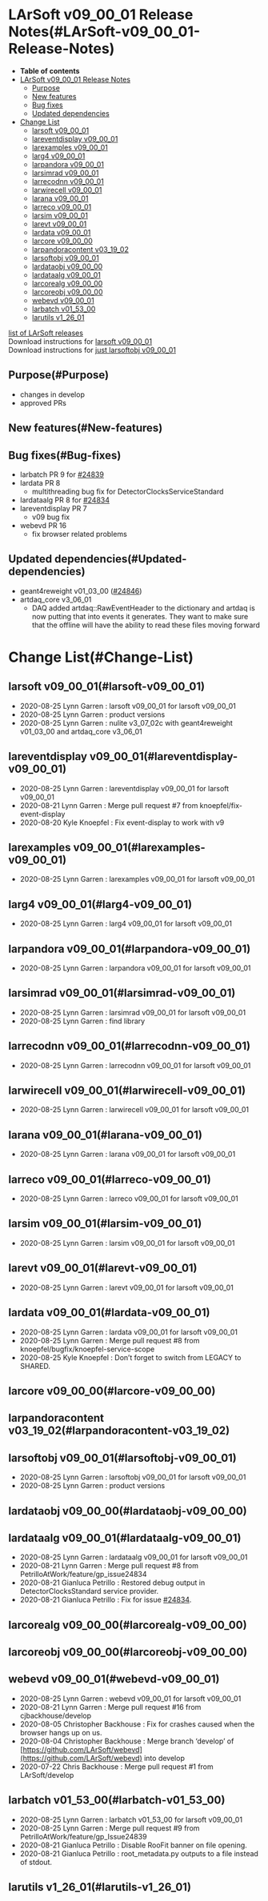 LArSoft v09\_00\_01 Release Notes(#LArSoft-v09_00_01-Release-Notes)
======================================================================

-   **Table of contents**
-   [LArSoft v09\_00\_01 Release Notes](#LArSoft-v09_00_01-Release-Notes)
    -   [Purpose](#Purpose)
    -   [New features](#New-features)
    -   [Bug fixes](#Bug-fixes)
    -   [Updated dependencies](#Updated-dependencies)
-   [Change List](#Change-List)
    -   [larsoft v09\_00\_01](#larsoft-v09_00_01)
    -   [lareventdisplay v09\_00\_01](#lareventdisplay-v09_00_01)
    -   [larexamples v09\_00\_01](#larexamples-v09_00_01)
    -   [larg4 v09\_00\_01](#larg4-v09_00_01)
    -   [larpandora v09\_00\_01](#larpandora-v09_00_01)
    -   [larsimrad v09\_00\_01](#larsimrad-v09_00_01)
    -   [larrecodnn v09\_00\_01](#larrecodnn-v09_00_01)
    -   [larwirecell v09\_00\_01](#larwirecell-v09_00_01)
    -   [larana v09\_00\_01](#larana-v09_00_01)
    -   [larreco v09\_00\_01](#larreco-v09_00_01)
    -   [larsim v09\_00\_01](#larsim-v09_00_01)
    -   [larevt v09\_00\_01](#larevt-v09_00_01)
    -   [lardata v09\_00\_01](#lardata-v09_00_01)
    -   [larcore v09\_00\_00](#larcore-v09_00_00)
    -   [larpandoracontent v03\_19\_02](#larpandoracontent-v03_19_02)
    -   [larsoftobj v09\_00\_01](#larsoftobj-v09_00_01)
    -   [lardataobj v09\_00\_00](#lardataobj-v09_00_00)
    -   [lardataalg v09\_00\_01](#lardataalg-v09_00_01)
    -   [larcorealg v09\_00\_00](#larcorealg-v09_00_00)
    -   [larcoreobj v09\_00\_00](#larcoreobj-v09_00_00)
    -   [webevd v09\_00\_01](#webevd-v09_00_01)
    -   [larbatch v01\_53\_00](#larbatch-v01_53_00)
    -   [larutils v1\_26\_01](#larutils-v1_26_01)

[list of LArSoft releases](LArSoft_release_list)\
Download instructions for [larsoft v09\_00\_01](http://scisoft.fnal.gov/scisoft/bundles/larsoft/v09_00_01/larsoft-v09_00_01.html)\
Download instructions for [just larsoftobj v09\_00\_01](http://scisoft.fnal.gov/scisoft/bundles/larsoftobj/v09_00_01/larsoftobj-v09_00_01.html)

Purpose(#Purpose)
--------------------

-   changes in develop
-   approved PRs

New features(#New-features)
------------------------------

Bug fixes(#Bug-fixes)
------------------------

-   larbatch PR 9 for [\#24839](/redmine/issues/24839 "Bug: Metadata extraction is corrupted for ROOT files storing RooFit objects (New)")
-   lardata PR 8
    -   multithreading bug fix for DetectorClocksServiceStandard
-   lardataalg PR 8 for [\#24834](/redmine/issues/24834 "Bug: Trigger TPC offset incorrectly reported by DetectorClocksStandard (Closed)")
-   lareventdisplay PR 7
    -   v09 bug fix
-   webevd PR 16
    -   fix browser related problems

Updated dependencies(#Updated-dependencies)
----------------------------------------------

-   geant4reweight v01\_03\_00 ([\#24846](/redmine/issues/24846 "Support: geant4reweight for nug4 v1_05_01 (Closed)"))
-   artdaq\_core v3\_06\_01
    -   DAQ added artdaq::RawEventHeader to the dictionary and artdaq is now putting that into events it generates. They want to make sure that the offline will have the ability to read these files moving forward

Change List(#Change-List)
============================

larsoft v09\_00\_01(#larsoft-v09_00_01)
------------------------------------------

-   2020-08-25 Lynn Garren : larsoft v09\_00\_01 for larsoft v09\_00\_01
-   2020-08-25 Lynn Garren : product versions
-   2020-08-25 Lynn Garren : nulite v3\_07\_02c with geant4reweight v01\_03\_00 and artdaq\_core v3\_06\_01

lareventdisplay v09\_00\_01(#lareventdisplay-v09_00_01)
----------------------------------------------------------

-   2020-08-25 Lynn Garren : lareventdisplay v09\_00\_01 for larsoft v09\_00\_01
-   2020-08-21 Lynn Garren : Merge pull request \#7 from knoepfel/fix-event-display
-   2020-08-20 Kyle Knoepfel : Fix event-display to work with v9

larexamples v09\_00\_01(#larexamples-v09_00_01)
--------------------------------------------------

-   2020-08-25 Lynn Garren : larexamples v09\_00\_01 for larsoft v09\_00\_01

larg4 v09\_00\_01(#larg4-v09_00_01)
--------------------------------------

-   2020-08-25 Lynn Garren : larg4 v09\_00\_01 for larsoft v09\_00\_01

larpandora v09\_00\_01(#larpandora-v09_00_01)
------------------------------------------------

-   2020-08-25 Lynn Garren : larpandora v09\_00\_01 for larsoft v09\_00\_01

larsimrad v09\_00\_01(#larsimrad-v09_00_01)
----------------------------------------------

-   2020-08-25 Lynn Garren : larsimrad v09\_00\_01 for larsoft v09\_00\_01
-   2020-08-25 Lynn Garren : find library

larrecodnn v09\_00\_01(#larrecodnn-v09_00_01)
------------------------------------------------

-   2020-08-25 Lynn Garren : larrecodnn v09\_00\_01 for larsoft v09\_00\_01

larwirecell v09\_00\_01(#larwirecell-v09_00_01)
--------------------------------------------------

-   2020-08-25 Lynn Garren : larwirecell v09\_00\_01 for larsoft v09\_00\_01

larana v09\_00\_01(#larana-v09_00_01)
----------------------------------------

-   2020-08-25 Lynn Garren : larana v09\_00\_01 for larsoft v09\_00\_01

larreco v09\_00\_01(#larreco-v09_00_01)
------------------------------------------

-   2020-08-25 Lynn Garren : larreco v09\_00\_01 for larsoft v09\_00\_01

larsim v09\_00\_01(#larsim-v09_00_01)
----------------------------------------

-   2020-08-25 Lynn Garren : larsim v09\_00\_01 for larsoft v09\_00\_01

larevt v09\_00\_01(#larevt-v09_00_01)
----------------------------------------

-   2020-08-25 Lynn Garren : larevt v09\_00\_01 for larsoft v09\_00\_01

lardata v09\_00\_01(#lardata-v09_00_01)
------------------------------------------

-   2020-08-25 Lynn Garren : lardata v09\_00\_01 for larsoft v09\_00\_01
-   2020-08-25 Lynn Garren : Merge pull request \#8 from knoepfel/bugfix/knoepfel-service-scope
-   2020-08-25 Kyle Knoepfel : Don’t forget to switch from LEGACY to SHARED.

larcore v09\_00\_00(#larcore-v09_00_00)
------------------------------------------

larpandoracontent v03\_19\_02(#larpandoracontent-v03_19_02)
--------------------------------------------------------------

larsoftobj v09\_00\_01(#larsoftobj-v09_00_01)
------------------------------------------------

-   2020-08-25 Lynn Garren : larsoftobj v09\_00\_01 for larsoft v09\_00\_01
-   2020-08-25 Lynn Garren : product versions

lardataobj v09\_00\_00(#lardataobj-v09_00_00)
------------------------------------------------

lardataalg v09\_00\_01(#lardataalg-v09_00_01)
------------------------------------------------

-   2020-08-25 Lynn Garren : lardataalg v09\_00\_01 for larsoft v09\_00\_01
-   2020-08-21 Lynn Garren : Merge pull request \#8 from PetrilloAtWork/feature/gp\_issue24834
-   2020-08-21 Gianluca Petrillo : Restored debug output in DetectorClocksStandard service provider.
-   2020-08-21 Gianluca Petrillo : Fix for issue [\#24834](/redmine/issues/24834 "Bug: Trigger TPC offset incorrectly reported by DetectorClocksStandard (Closed)").

larcorealg v09\_00\_00(#larcorealg-v09_00_00)
------------------------------------------------

larcoreobj v09\_00\_00(#larcoreobj-v09_00_00)
------------------------------------------------

webevd v09\_00\_01(#webevd-v09_00_01)
----------------------------------------

-   2020-08-25 Lynn Garren : webevd v09\_00\_01 for larsoft v09\_00\_01
-   2020-08-21 Lynn Garren : Merge pull request \#16 from cjbackhouse/develop
-   2020-08-05 Christopher Backhouse : Fix for crashes caused when the browser hangs up on us.
-   2020-08-04 Christopher Backhouse : Merge branch ‘develop’ of [https://github.com/LArSoft/webevd](https://github.com/LArSoft/webevd) into develop
-   2020-07-22 Chris Backhouse : Merge pull request \#1 from LArSoft/develop

larbatch v01\_53\_00(#larbatch-v01_53_00)
--------------------------------------------

-   2020-08-25 Lynn Garren : larbatch v01\_53\_00 for larsoft v09\_00\_01
-   2020-08-25 Lynn Garren : Merge pull request \#9 from PetrilloAtWork/feature/gp\_Issue24839
-   2020-08-21 Gianluca Petrillo : Disable RooFit banner on file opening.
-   2020-08-21 Gianluca Petrillo : root\_metadata.py outputs to a file instead of stdout.

larutils v1\_26\_01(#larutils-v1_26_01)
------------------------------------------
